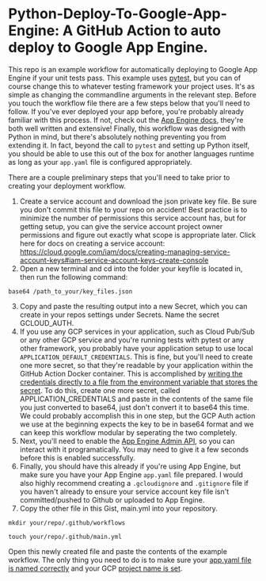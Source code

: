# Python-Deploy-To-Google-App-Engine: A GitHub Action to auto deploy to Google App Engine.

This repo is an example workflow for automatically deploying to Google App Engine if your unit tests pass. This example uses [pytest](https://docs.pytest.org/en/latest/), but you can of course change this to whatever testing framework your project uses. It's as simple as changing the commandline arguments in the relevant step. Before you touch the workflow file there are a few steps below that you'll need to follow. If you've ever deployed your app before, you're probably already familiar with this process. If not, check out the [App Engine docs](https://cloud.google.com/appengine/docs/standard/python3/testing-and-deploying-your-app), they're both well written and extensive! Finally, this workflow was designed with Python in mind, but there's absolutely nothing preventing you from extending it. In fact, beyond the call to `pytest` and setting up Python itself, you should be able to use this out of the box for another languages runtime as long as your `app.yaml` file is configured appropriately.

There are a couple preliminary steps that you'll need to take prior to creating your deployment workflow. 

1. Create a service account and download the json private key file. Be sure you don't commit this file to your repo on accident! Best practice is to minimize the number of permissions this service account has, but for getting setup, you can give the service account project owner permissions and figure out exactly what scope is appropriate later. 
Click here for docs on creating a service account: https://cloud.google.com/iam/docs/creating-managing-service-account-keys#iam-service-account-keys-create-console 
2. Open a new terminal and cd into the folder your keyfile is located in, then run the following command: 

  `base64 /path_to_your/key_files.json`

3. Copy and paste the resulting output into a new Secret, which you can create in your repos settings under Secrets. Name the secret GCLOUD_AUTH. 
4. If you use any GCP services in your application, such as Cloud Pub/Sub or any other GCP service and you're running tests with pytest or any other framework, you probably have your application setup to use local `APPLICATION_DEFAULT_CREDENTIALS`. This is fine, but you'll need to create one more secret, so that they're readable by your application within the GitHub Action Docker container. This is accomplished by [writing the credentials directly to a file from the environment variable that stores the secret](https://github.com/ZeroCool2u/Python-Deploy-To-Google-App-Engine/blob/ec123b91500995e8ff62bf9a97b4f08066250355/example.yml#L28). To do this, create one more secret, called APPLICATION_CREDENTIALS and paste in the contents of the same file you just converted to base64, just don't convert it to base64 this time. We could probably accomplish this in one step, but the GCP Auth action we use at the beginning expects the key to be in base64 format and we can keep this workflow modular by seperating the two completely.
4. Next, you'll need to enable the [App Engine Admin API](https://cloud.google.com/appengine/docs/admin-api/accessing-the-api), so you can interact with it programatically. You may need to give it a few seconds before this is enabled successfully.   
5. Finally, you should have this already if you're using App Engine, but make sure you have your App Engine `app.yaml` file prepared. I would also highly recommend creating a `.gcloudignore` and `.gitignore` file if you haven't already to ensure your service account key file isn't committed/pushed to Github or uploaded to App Engine.
6. Copy the other file in this Gist, main.yml into your repository.

  `mkdir your/repo/.github/workflows`

  `touch your/repo/.github/main.yml`

Open this newly created file and paste the contents of the example workflow. The only thing you need to do is to make sure your [app.yaml file is named correctly](https://github.com/ZeroCool2u/Python-Deploy-To-Google-App-Engine/blob/ec123b91500995e8ff62bf9a97b4f08066250355/example.yml#L38) and your GCP [project name is set](https://github.com/ZeroCool2u/Python-Deploy-To-Google-App-Engine/blob/ec123b91500995e8ff62bf9a97b4f08066250355/example.yml#L35). 
